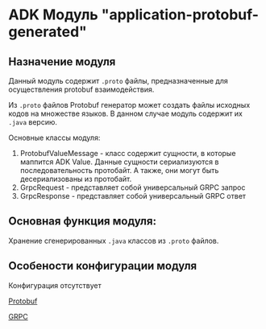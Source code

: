 # ADK Модуль "application-protobuf-generated"

## Назначение модуля
Данный модуль содержит `.proto` файлы, предназначенные для осуществления protobuf взаимодействия.

Из `.proto` файлов Protobuf генератор может создать файлы исходных кодов на множестве языков. В данном случае модуль содержит их `.java` версию.

Основные классы модуля:

1. ProtobufValueMessage - класс содержит сущности, в которые маппится ADK Value.
Данные сущности сериализуются в последовательность протобайт. А также, они могут быть десериализованы из протобайт.
2. GrpcRequest - представляет собой универсальный GRPC запрос
3. GrpcResponse - представляет собой универсальный GRPC ответ


## Основная функция модуля:
Хранение сгенерированных `.java` классов из `.proto` файлов. 

## Особености конфигурации модуля
Конфигурация отсутствует

[Protobuf](https://developers.google.com/protocol-buffers/)

[GRPC](https://grpc.io/)
